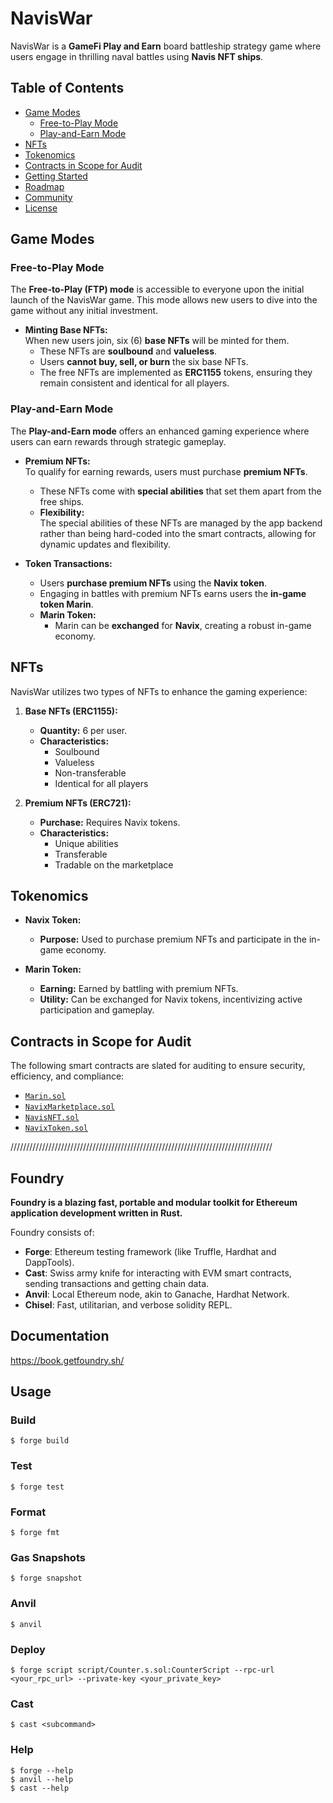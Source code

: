 <!-- ///////////////// INFO FOR AUDIT /////////////////////////// -->

# NavisWar

NavisWar is a **GameFi Play and Earn** board battleship strategy game where users engage in thrilling naval battles using **Navis NFT ships**.

## Table of Contents

- [Game Modes](#game-modes)
  - [Free-to-Play Mode](#free-to-play-mode)
  - [Play-and-Earn Mode](#play-and-earn-mode)
- [NFTs](#nfts)
- [Tokenomics](#tokenomics)
- [Contracts in Scope for Audit](#contracts-in-scope-for-audit)
- [Getting Started](#getting-started)
- [Roadmap](#roadmap)
- [Community](#community)
- [License](#license)

## Game Modes

### Free-to-Play Mode

The **Free-to-Play (FTP) mode** is accessible to everyone upon the initial launch of the NavisWar game. This mode allows new users to dive into the game without any initial investment.

- **Minting Base NFTs:**  
  When new users join, six (6) **base NFTs** will be minted for them.  
  - These NFTs are **soulbound** and **valueless**.
  - Users **cannot buy, sell, or burn** the six base NFTs.
  - The free NFTs are implemented as **ERC1155** tokens, ensuring they remain consistent and identical for all players.

### Play-and-Earn Mode

The **Play-and-Earn mode** offers an enhanced gaming experience where users can earn rewards through strategic gameplay.

- **Premium NFTs:**  
  To qualify for earning rewards, users must purchase **premium NFTs**.  
  - These NFTs come with **special abilities** that set them apart from the free ships.
  - **Flexibility:**  
    The special abilities of these NFTs are managed by the app backend rather than being hard-coded into the smart contracts, allowing for dynamic updates and flexibility.

- **Token Transactions:**  
  - Users **purchase premium NFTs** using the **Navix token**.
  - Engaging in battles with premium NFTs earns users the **in-game token Marin**.
  - **Marin Token:**  
    - Marin can be **exchanged** for **Navix**, creating a robust in-game economy.

## NFTs

NavisWar utilizes two types of NFTs to enhance the gaming experience:

1. **Base NFTs (ERC1155):**  
   - **Quantity:** 6 per user.
   - **Characteristics:**  
     - Soulbound  
     - Valueless  
     - Non-transferable  
     - Identical for all players

2. **Premium NFTs (ERC721):**  
   - **Purchase:** Requires Navix tokens.
   - **Characteristics:**  
     - Unique abilities  
     - Transferable  
     - Tradable on the marketplace

## Tokenomics

- **Navix Token:**  
  - **Purpose:** Used to purchase premium NFTs and participate in the in-game economy.
  
- **Marin Token:**  
  - **Earning:** Earned by battling with premium NFTs.
  - **Utility:** Can be exchanged for Navix tokens, incentivizing active participation and gameplay.

## Contracts in Scope for Audit

The following smart contracts are slated for auditing to ensure security, efficiency, and compliance:

- [`Marin.sol`](./contracts/Marin.sol)
- [`NavixMarketplace.sol`](./contracts/NavixMarketplace.sol)
- [`NavisNFT.sol`](./contracts/NavisNFT.sol)
- [`NavixToken.sol`](./contracts/NavixToken.sol)


///////////////////////////////////////////////////////////////////////////////////

## Foundry

**Foundry is a blazing fast, portable and modular toolkit for Ethereum application development written in Rust.**

Foundry consists of:

-   **Forge**: Ethereum testing framework (like Truffle, Hardhat and DappTools).
-   **Cast**: Swiss army knife for interacting with EVM smart contracts, sending transactions and getting chain data.
-   **Anvil**: Local Ethereum node, akin to Ganache, Hardhat Network.
-   **Chisel**: Fast, utilitarian, and verbose solidity REPL.

## Documentation

https://book.getfoundry.sh/

## Usage

### Build

```shell
$ forge build
```

### Test

```shell
$ forge test
```

### Format

```shell
$ forge fmt
```

### Gas Snapshots

```shell
$ forge snapshot
```

### Anvil

```shell
$ anvil
```

### Deploy

```shell
$ forge script script/Counter.s.sol:CounterScript --rpc-url <your_rpc_url> --private-key <your_private_key>
```

### Cast

```shell
$ cast <subcommand>
```

### Help

```shell
$ forge --help
$ anvil --help
$ cast --help
```
